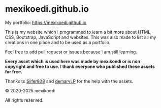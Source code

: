# mexikoedi.github.io

My portfolio: https://mexikoedi.github.io

This is my website which I programmed to learn a bit more about HTML, CSS, Bootstrap, JavaScript and websites. This was also made to list all my creations in one place and to be used as a portfolio.

Feel free to add pull request or issues because I am still learning.  
 
**Every asset which is used here was made by mexikoedi or is non copyright and free to use. I thank everyone who published these assets for free.**

Thanks to [Slifer808](https://steamcommunity.com/profiles/76561198347469960) and [demarvLP](https://steamcommunity.com/profiles/76561198918850698) for the help with the assets.

© 2020-2025 mexikoedi

All rights reserved.
